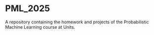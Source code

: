 # PML_2025
A repository containing the homework and projects of the Probabilistic Machine Learning course at Units.
